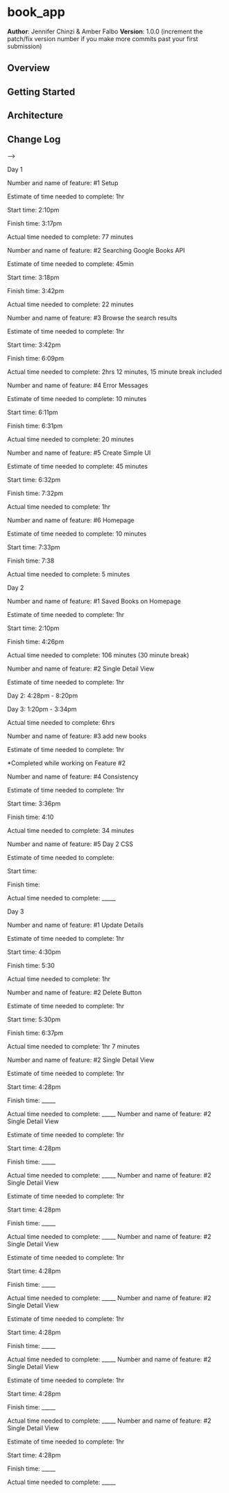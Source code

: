 # book_app

**Author**: Jennifer Chinzi & Amber Falbo
**Version**: 1.0.0 (increment the patch/fix version number if you make more commits past your first submission)

## Overview
<!-- Provide a high level overview of what this application is and why you are building it, beyond the fact that it's an assignment for a Code 301 class. (i.e. What's your problem domain?) -->

## Getting Started
<!-- What are the steps that a user must take in order to build this app on their own machine and get it running? -->

## Architecture
<!-- Provide a detailed description of the application design. What technologies (languages, libraries, etc) you're using, and any other relevant design information. -->

## Change Log
<!-- Use this area to document the iterative changes made to your application as each feature is successfully implemented. Use time stamps. Here's an examples:

01-01-2001 4:59pm - Application now has a fully-functional express server, with GET and POST routes for the book resource.

## Credits and Collaborations
<!-- Jennifer Chinzi & Amber Falbo -->
-->

Day 1

Number and name of feature: #1 Setup 

Estimate of time needed to complete: 1hr

Start time: 2:10pm

Finish time: 3:17pm

Actual time needed to complete: 77 minutes


Number and name of feature: #2 Searching Google Books API

Estimate of time needed to complete: 45min

Start time: 3:18pm

Finish time: 3:42pm

Actual time needed to complete: 22 minutes


Number and name of feature: #3 Browse the search results

Estimate of time needed to complete: 1hr

Start time: 3:42pm

Finish time: 6:09pm

Actual time needed to complete: 2hrs 12 minutes, 15 minute break included


Number and name of feature: #4 Error Messages 

Estimate of time needed to complete: 10 minutes

Start time: 6:11pm

Finish time: 6:31pm

Actual time needed to complete: 20 minutes


Number and name of feature: #5 Create Simple UI

Estimate of time needed to complete: 45 minutes

Start time: 6:32pm

Finish time: 7:32pm

Actual time needed to complete: 1hr


Number and name of feature: #6 Homepage

Estimate of time needed to complete: 10 minutes

Start time: 7:33pm

Finish time: 7:38

Actual time needed to complete: 5 minutes


Day 2

Number and name of feature: #1 Saved Books on Homepage

Estimate of time needed to complete: 1hr

Start time: 2:10pm

Finish time: 4:26pm

Actual time needed to complete: 106 minutes (30 minute break)

Number and name of feature: #2 Single Detail View

Estimate of time needed to complete: 1hr

Day 2: 4:28pm - 8:20pm

Day 3: 1:20pm - 3:34pm

Actual time needed to complete: 6hrs

Number and name of feature: #3 add new books

Estimate of time needed to complete: 1hr

*Completed while working on Feature #2

Number and name of feature: #4 Consistency 

Estimate of time needed to complete: 1hr

Start time: 3:36pm

Finish time: 4:10

Actual time needed to complete: 34 minutes

Number and name of feature: #5 Day 2 CSS

Estimate of time needed to complete: 

Start time: 

Finish time: 

Actual time needed to complete: _____

Day 3

Number and name of feature: #1 Update Details

Estimate of time needed to complete: 1hr

Start time: 4:30pm

Finish time: 5:30

Actual time needed to complete: 1hr

Number and name of feature: #2 Delete Button

Estimate of time needed to complete: 1hr

Start time: 5:30pm

Finish time: 6:37pm

Actual time needed to complete: 1hr 7 minutes


Number and name of feature: #2 Single Detail View

Estimate of time needed to complete: 1hr

Start time: 4:28pm

Finish time: _____

Actual time needed to complete: _____
Number and name of feature: #2 Single Detail View

Estimate of time needed to complete: 1hr

Start time: 4:28pm

Finish time: _____

Actual time needed to complete: _____
Number and name of feature: #2 Single Detail View

Estimate of time needed to complete: 1hr

Start time: 4:28pm

Finish time: _____

Actual time needed to complete: _____
Number and name of feature: #2 Single Detail View

Estimate of time needed to complete: 1hr

Start time: 4:28pm

Finish time: _____

Actual time needed to complete: _____
Number and name of feature: #2 Single Detail View

Estimate of time needed to complete: 1hr

Start time: 4:28pm

Finish time: _____

Actual time needed to complete: _____
Number and name of feature: #2 Single Detail View

Estimate of time needed to complete: 1hr

Start time: 4:28pm

Finish time: _____

Actual time needed to complete: _____
Number and name of feature: #2 Single Detail View

Estimate of time needed to complete: 1hr

Start time: 4:28pm

Finish time: _____

Actual time needed to complete: _____